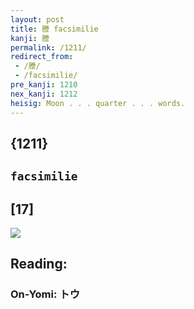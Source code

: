 ```yaml
---
layout: post
title: 謄 facsimilie
kanji: 謄
permalink: /1211/
redirect_from:
 - /謄/
 - /facsimilie/
pre_kanji: 1210
nex_kanji: 1212
heisig: Moon . . . quarter . . . words.
---
```


## {1211}

## `facsimilie`

## [17]

<div class="stroke"><img src="E8AC84.png" /></div>

## Reading:

### On-Yomi: トウ
